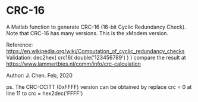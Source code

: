 # CRC-16
A Matlab function to generate CRC-16 (16-bit Cyclic Redundancy Check).
Note that CRC-16 has many versions. This is the xModem version.

Reference: https://en.wikipedia.org/wiki/Computation_of_cyclic_redundancy_checks 
Validation: dec2hex( crc16( double('123456789') ) ) compare the result at
https://www.lammertbies.nl/comm/info/crc-calculation

Author: J. Chen. Feb, 2020

ps. The CRC-CCITT (0xFFFF) version can be obtained by replace crc = 0 at line 11 to
crc = hex2dec('FFFF')
